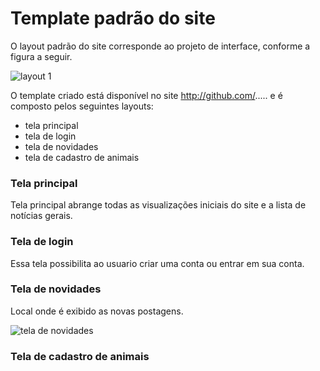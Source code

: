 # Template padrão do site

O layout padrão do site corresponde ao projeto de interface, conforme a figura a seguir.

![layout 1](https://user-images.githubusercontent.com/103226164/168493205-9f5172f6-5604-49a1-b772-f93efcfb40a8.png)

O template criado está disponível no site http://github.com/.....  e é composto pelos seguintes 
layouts: 
-  tela principal
-  tela de login
-  tela de novidades
-  tela de cadastro de animais
 
### Tela principal

Tela principal abrange todas as visualizações iniciais do site e a lista de notícias gerais.

### Tela de login

Essa tela possibilita ao usuario criar uma conta ou entrar em sua conta.

### Tela de novidades

Local onde é exibido as novas postagens.

![tela de novidades](https://user-images.githubusercontent.com/103226164/168494333-f914169d-61d7-47aa-989a-cb7a07fdccbd.png)

### Tela de cadastro de animais




